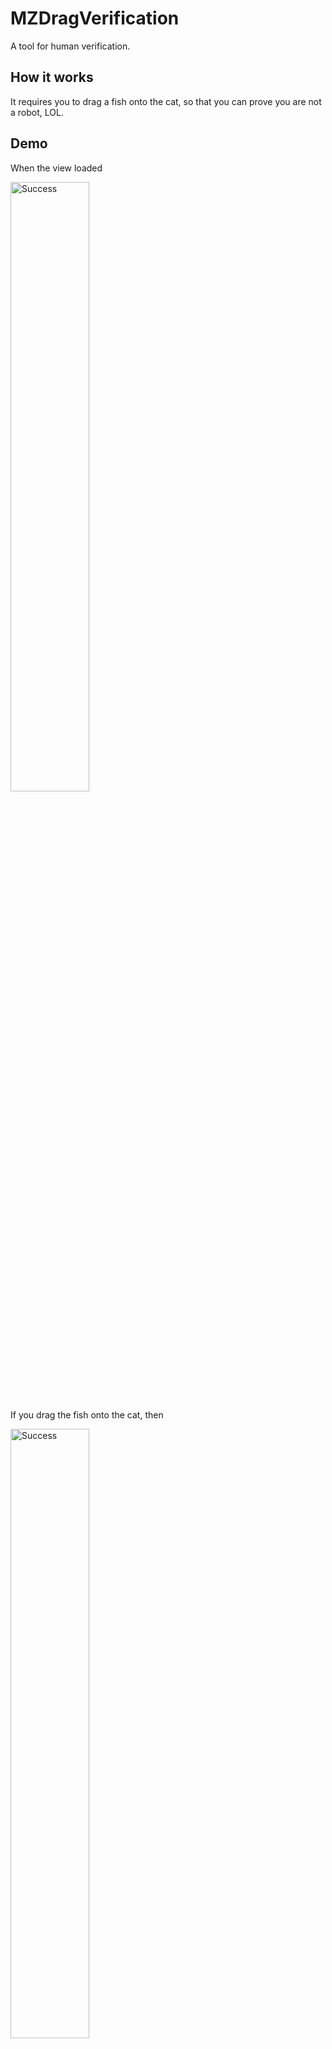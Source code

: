 # MZDragVerification

A tool for human verification.

## How it works

It requires you to drag a fish onto the cat, so that you can prove you are not a robot, LOL.

## Demo

When the view loaded

<img src="https://github.com/mizu-bai/MZDragVerification/README.assets/screenshot-start.png" height=50% width=50% alt="Success">

If you drag the fish onto the cat, then 

<img src="https://github.com/mizu-bai/MZDragVerification/README.assets/screenshot-success.png" height=50% width=50% alt="Success">

However, when the cat cannot eat the fish 

<img src="https://github.com/mizu-bai/MZDragVerification/README.assets/screenshot-fail.png" height=50% width=50% alt="Success">

